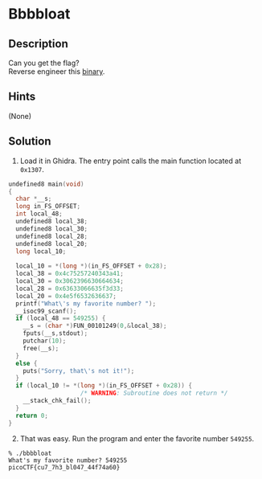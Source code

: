 # Bbbbloat
## Description
Can you get the flag?  
Reverse engineer this [binary](bbbbloat).
## Hints
(None)
## Solution
1. Load it in Ghidra. The entry point calls the main function located at `0x1307`.
```c
undefined8 main(void)
{
  char *__s;
  long in_FS_OFFSET;
  int local_48;
  undefined8 local_38;
  undefined8 local_30;
  undefined8 local_28;
  undefined8 local_20;
  long local_10;
  
  local_10 = *(long *)(in_FS_OFFSET + 0x28);
  local_38 = 0x4c75257240343a41;
  local_30 = 0x3062396630664634;
  local_28 = 0x63633066635f3d33;
  local_20 = 0x4e5f6532636637;
  printf("What\'s my favorite number? ");
  __isoc99_scanf();
  if (local_48 == 549255) {
    __s = (char *)FUN_00101249(0,&local_38);
    fputs(__s,stdout);
    putchar(10);
    free(__s);
  }
  else {
    puts("Sorry, that\'s not it!");
  }
  if (local_10 != *(long *)(in_FS_OFFSET + 0x28)) {
                    /* WARNING: Subroutine does not return */
    __stack_chk_fail();
  }
  return 0;
}
```
2. That was easy. Run the program and enter the favorite number `549255`.
```console
% ./bbbbloat
What's my favorite number? 549255
picoCTF{cu7_7h3_bl047_44f74a60}
```
